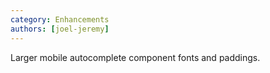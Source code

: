 ```yaml
---
category: Enhancements
authors: [joel-jeremy]
---
```


Larger mobile autocomplete component fonts and paddings.
